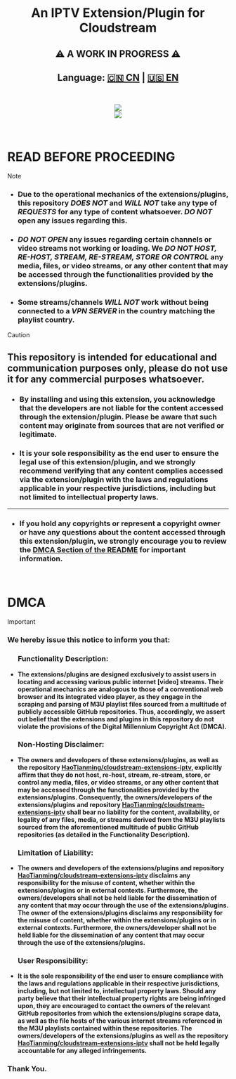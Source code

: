 <div align="center"><h1>An IPTV Extension/Plugin for Cloudstream </h1></div>
<div align="center"><h2>⚠️ A WORK IN PROGRESS ⚠️ </h2></div>
<h2><div align="center">Language: <a href="https://github.com/HaoTianming/cloudstream-extensions-iptv/blob/master/README_CN.md">🇨🇳 CN</a> | <a href="https://github.com/HaoTianming/cloudstream-extensions-iptv/blob/master/README.md">🇺🇸 EN</a></div></h2>


<br/>


<p align="center">
  <a href="https://github.com/HaoTianming/cloudstream-extensions-iptv/raw/refs/heads/master/LICENSE"><img src="https://www.gnu.org/graphics/gplv3-127x51.png" /></a><br/>
  <a href="https://skillicons.dev">
    <img src="https://skillicons.dev/icons?i=kotlin,androidstudio,gradle,github,githubactions&theme=light&perline=5" />
  </a>
</p>

<br/>

# **READ BEFORE PROCEEDING**

> [!NOTE]
> - ###  Due to the operational mechanics of the extensions/plugins, this repository ***DOES NOT*** and ***WILL NOT*** take any type of ***REQUESTS*** for any type of content whatsoever. ***DO NOT*** open any issues regarding this.
> - ###  ***DO NOT OPEN*** any issues regarding certain channels or video streams not working or loading. We ***DO NOT HOST, RE-HOST, STREAM, RE-STREAM, STORE OR CONTROL*** any media, files, or video streams, or any other content that may be accessed through the functionalities provided by the extensions/plugins.
> - ###  Some streams/channels ***WILL NOT*** work without being connected to a ***VPN SERVER*** in the country matching the playlist country.


> [!CAUTION]
> ##  This repository is intended for educational and communication purposes only, please do not use it for any commercial purposes whatsoever. </li></ul>
> ### <ul><li> By installing and using this extension, you acknowledge that the developers are not liable for the content accessed through the extension/plugin. Please be aware that such content may originate from sources that are not verified or legitimate. </li></ul>
> ### <ul><li> It is your sole responsibility as the end user to ensure the legal use of this extension/plugin, and we strongly recommend verifying that any content complies accessed via the extension/plugin with the laws and regulations applicable in your respective jurisdictions, including but not limited to intellectual property laws. </li></ul>
> ---
> ### <ul><li> If you hold any copyrights or represent a copyright owner or have any questions about the content accessed through this extension/plugin, we strongly encourage you to review the [DMCA Section of the README](https://github.com/HaoTianming/cloudstream-extensions-iptv#dmca) for important information. </li></ul>

<br/>

<h1>DMCA</h1>

> [!IMPORTANT]  
> ### We hereby issue this notice to inform you that:
> #### <ul><h3> Functionality Description: </h3> <li> The extensions/plugins are designed exclusively to assist users in locating and accessing various public internet [video] streams. Their operational mechanics are analogous to those of a conventional web browser and its integrated video player, as they engage in the scraping and parsing of M3U playlist files sourced from a multitude of publicly accessible GitHub repositories. Thus, accordingly, we assert out belief that the extensions and plugins in this repository do not violate the provisions of the Digital Millennium Copyright Act (DMCA). </li></ul>
> #### <ul><h3> Non-Hosting Disclaimer: </h3> <li> The owners and developers of these extensions/plugins, as well as the repository [HaoTianming/cloudstream-extensions-iptv](https://github.com/HaoTianming/cloudstream-extensions-iptv), explicitly affirm that they do not host, re-host, stream, re-stream, store, or control any media, files, or video streams, or any other content that may be accessed through the functionalities provided by the extensions/plugins. Consequently, the owners/developers of the extensions/plugins and repository [HaoTianming/cloudstream-extensions-iptv](https://github.com/HaoTianming/cloudstream-extensions-iptv) shall bear no liability for the content, availability, or legality of any files, media, or streams derived from the M3U playlists sourced from the aforementioned multitude of public GitHub repositories (as detailed in the Functionality Description). </li></ul>
> #### <ul><h3> Limitation of Liability: </h3>  <li> The owners and developers of the extensions/plugins and repository [HaoTianming/cloudstream-extensions-iptv](https://github.com/HaoTianming/cloudstream-extensions-iptv) disclaims any responsibility for the misuse of content, whether within the extensions/plugins or in external contexts. Furthermore, the owners/developers shall not be held liable for the dissemination of any content that may occur through the use of the extensions/plugins. The owner of the extensions/plugins disclaims any responsibility for the misuse of content, whether within the extensions/plugins or in external contexts. Furthermore, the owners/developer shall not be held liable for the dissemination of any content that may occur through the use of the extensions/plugins. </li></ul>
> #### <ul><h3> User Responsibility: </h3> <li> It is the sole responsibility of the end user to ensure compliance with the laws and regulations applicable in their respective jurisdictions, including, but not limited to, intellectual property laws. Should any party believe that their intellectual property rights are being infringed upon, they are encouraged to contact the owners of the relevant GitHub repositories from which the extensions/plugins scrape data, as well as the file hosts of the various internet streams referenced in the M3U playlists contained within these repositories. The owners/developers of the extensions/plugins as well as the repository [HaoTianming/cloudstream-extensions-iptv](https://github.com/HaoTianming/cloudstream-extensions-iptv) shall not be held legally accountable for any alleged infringements. </li>
> ### Thank You.
